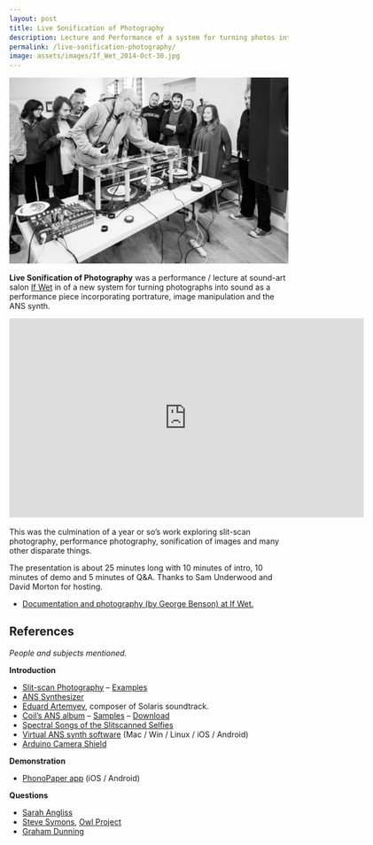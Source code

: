 ```yaml
---
layout: post
title: Live Sonification of Photography
description: Lecture and Performance of a system for turning photos into sound.
permalink: /live-sonification-photography/
image: assets/images/If_Wet_2014-Oct-30.jpg
---
```


![](/assets/images/If_Wet_2014-Oct-30.jpg)

**Live Sonification of Photography** was a performance / lecture at sound-art salon [If Wet](http://www.ifwet.org.uk/) in of a new system for turning photographs into sound as a performance piece incorporating portrature, image manipulation and the ANS synth.

<iframe src="https://player.vimeo.com/video/110096716?byline=0&portrait=0" width="640" height="360" frameborder="0" webkitallowfullscreen mozallowfullscreen allowfullscreen></iframe>

This was the culmination of a year or so’s work exploring slit-scan photography, performance photography, sonification of images and many other disparate things.

The presentation is about 25 minutes long with 10 minutes of intro, 10 minutes of demo and 5 minutes of Q&A. Thanks to Sam Underwood and David Morton for hosting.

- <a href="http://www.ifwet.org.uk/documentation/if-wet-19-photo-documentation/">Documentation and photography (by George Benson) at If Wet.</a>


## References

*People and subjects mentioned.*

**Introduction**  

* [Slit-scan Photography](http://en.wikipedia.org/wiki/Slit-scan_photography) – [Examples](http://www.flong.com/texts/lists/slit_scan/)  
* [ANS Synthesizer](http://en.wikipedia.org/wiki/ANS_synthesizer)  
* [Eduard Artemyev](http://en.wikipedia.org/wiki/Eduard_Artemyev), composer of Solaris soundtrack.  
* [Coil’s ANS album](http://en.wikipedia.org/wiki/ANS_(album)) – [Samples](http://www.brainwashed.com/common/htdocs/discog/coilans.php?site=coil08) – [Download](https://archive.org/details/CoilANS0DVDMenu)  
* [Spectral Songs of the Slitscanned Selfies](http://art-pete.com/blog/2014/06/04/spectral-songs-of-the-slitscanned-selfies/)  
* [Virtual ANS synth software](http://www.warmplace.ru/soft/ans/) (Mac / Win / Linux / iOS / Android)  
* [Arduino Camera Shield](http://www.arducam.com/)

**Demonstration**  

* [PhonoPaper app](http://www.warmplace.ru/soft/phonopaper/) (iOS / Android)

**Questions**  

* [Sarah Angliss](http://www.sarahangliss.com/)  
* [Steve Symons](http://owlproject.com/steve_symons), [Owl Project](http://owlproject.com/)  
* [Graham Dunning](http://grahamdunning.com/)
